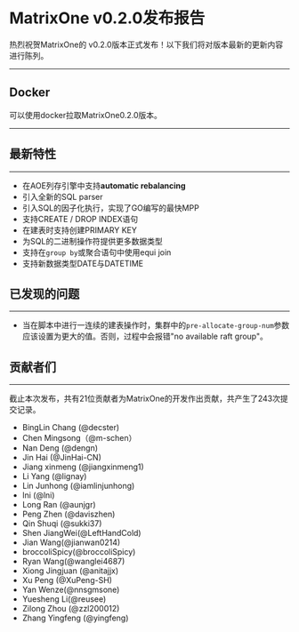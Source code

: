 # **MatrixOne v0.2.0发布报告**

热烈祝贺MatrixOne的 v0.2.0版本正式发布！以下我们将对版本最新的更新内容进行陈列。

***

## **Docker**

可以使用docker拉取MatrixOne0.2.0版本。

***

## **最新特性**

***

* 在AOE列存引擎中支持**automatic rebalancing**
* 引入全新的SQL parser
* 引入SQL的因子化执行，实现了GO编写的最快MPP
* 支持CREATE / DROP INDEX语句
* 在建表时支持创建PRIMARY KEY
* 为SQL的二进制操作符提供更多数据类型
* 支持在`group by`或聚合语句中使用equi join
* 支持新数据类型DATE与DATETIME

## **已发现的问题**

***

* 当在脚本中进行一连续的建表操作时，集群中的`pre-allocate-group-num`参数应该设置为更大的值。否则，过程中会报错"no available raft group"。  

## **贡献者们**

***

截止本次发布，共有21位贡献者为MatrixOne的开发作出贡献，共产生了243次提交记录。

* BingLin Chang (@decster)
* Chen Mingsong（@m-schen）
* Nan Deng (@dengn)
* Jin Hai (@JinHai-CN)
* Jiang xinmeng (@jiangxinmeng1)
* Li Yang (@lignay)
* Lin Junhong (@iamlinjunhong)
* lni (@lni)
* Long Ran (@aunjgr)
* Peng Zhen (@daviszhen)
* Qin Shuqi (@sukki37)
* Shen JiangWei(@LeftHandCold)
* Jian Wang(@jianwan0214)
* broccoliSpicy(@broccoliSpicy)
* Ryan Wang(@wanglei4687)
* Xiong Jingjuan (@anitajjx)
* Xu Peng (@XuPeng-SH)
* Yan Wenze(@nnsgmsone)
* Yuesheng Li(@reusee)
* Zilong Zhou (@zzl200012)
* Zhang Yingfeng (@yingfeng)